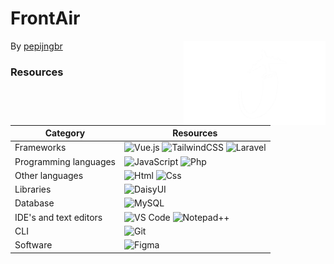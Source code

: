 # FrontAir  
<img src="FrontAir_White.png" align="right" width="45%">  

By <a href="https://github.com/pepijngbr">pepijngbr</a>  

### Resources  

| Category | Resources |
|----------|----------|
| Frameworks | ![Vue.js](https://img.shields.io/badge/-Vue.js-42B883?style=flat-square&logo=vue.js&logoColor=white) ![TailwindCSS](https://img.shields.io/badge/-TailwindCSS-0EA5E9?style=flat-square&logo=tailwindcss&logoColor=white) ![Laravel](https://img.shields.io/badge/-Laravel-FF2D20?style=flat-square&logo=laravel&logoColor=white) |
| Programming languages | ![JavaScript](https://img.shields.io/badge/-JavaScript-F7DF1E?style=flat-square&logo=javascript&logoColor=black) ![Php](https://img.shields.io/badge/-Php-777BB4?style=flat-square&logo=php&logoColor=white) |
| Other languages | ![Html](https://img.shields.io/badge/-HTML5-E34F26?style=flat-square&logo=html5&logoColor=white) ![Css](https://img.shields.io/badge/-CSS3-1572B6?style=flat-square&logo=css3&logoColor=white) |
| Libraries | ![DaisyUI](https://img.shields.io/badge/-DaisyUI-1AD1A5?style=flat-square&logo=daisyui&logoColor=white) |
| Database | ![MySQL](https://img.shields.io/badge/-MySQL-015B85?style=flat-square&logo=mysql&logoColor=white) |
| IDE's and text editors | ![VS Code](https://img.shields.io/badge/-VS%20Code-007ACC?style=flat-square&logo=visualstudiocode&logoColor=white) ![Notepad++](https://img.shields.io/badge/-Notepad++-FEFEFE?style=flat-square&logo=notepadplusplus&logoColor=black) |
| CLI | ![Git](https://img.shields.io/badge/-Git-F05032?style=flat-square&logo=git&logoColor=white) |
| Software | ![Figma](https://img.shields.io/badge/-Figma-2C2C2C?style=flat-square&logo=figma&logoColor=white) |
